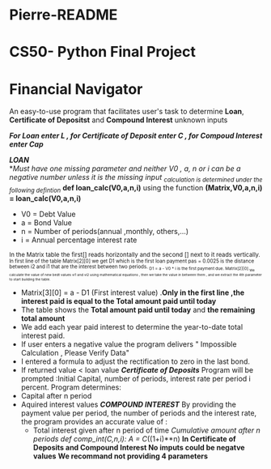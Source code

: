 # Pierre-README
# CS50- Python Final Project
# Financial Navigator
An easy-to-use program that facilitates user's task to determine **Loan**, **Certificate of Depositst** and **Compound Interest** unknown inputs

***For Loan enter L , for Certificate of Deposit enter C , for Compoud Interest enter Cap***  

  ***LOAN***  
**Must have one missing parameter and neither V0 , a, n or i can be a negative number unless it is the missing input
<sub> calculation is determined under the following defintion* **def loan_calc(V0,a,n,i)** using the function  **(Matrix,V0,a,n,i) = loan_calc(V0,a,n,i)**
* V0 = Debt Value
* a  = Bond Value
* n  = Number of periods(annual ,monthly, others,...)
* i  = Annual percentage interest rate

<sub> In the  Matrix table the first[] reads horizontally and the second [] next to it reads vertically.
 <sub> In first line of the table Matrix[2][0] we get D1 which is the first loan payment
 pas = 0.0025 is the distance between i2 and i1 that are the interest between two periods.
 <sub> D1 = a - V0 * i is the first payment due.  Matrix[2][0]
 <sub> We calculate the value of new bedt values vi1 and vi2 using mathematical equations , then we take the value in between them , and  we extract the 4th parameter to start building the table. 
 * Matrix[3][0] = a - D1 (First interest value) .**Only in the first line ,the interest paid is equal to the Total amount paid until today**
 * The table shows the **Total amount paid until today** and **the remaining total amount**
 * We add each year paid interest to determine the year-to-date total interest paid.
 * If user enters a negative value the program delivers " Impossible Calculation , Please Verify Data"
 *  I entered a formula to adjust the rectification to zero in the last bond.
 *  If returned value < loan value 
***Certificate of Deposits***
Program will be prompted :Initial Capital, number of periods, interest rate per period i percent.
Program determines:
* Capital after n period
* Aquired interest values 
***COMPOUND INTEREST***
 By providing the payment value per period, the number of periods and the interest rate, the program provides an accurate value of :
  * Total interest given after n period of time
  *Cumulative amount after n periods
  def comp_int(C,n,i):
    A = C*((1+i)**n) 
**In Certificate of Deposits and Compound Interest No imputs could be negatve values**
**We recommand not providing 4 parameters**

  
    
   
 

 

